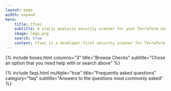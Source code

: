 ```yaml
---
layout: page
width: expand
hero:
    title: tfsec
    subtitle: A static analysis security scanner for your Terraform code
    image: logo.png
    search: true
    content: tfsec is a developer-first security scanner for Terraform templates. It uses static analysis and deep integration with the official HCL parser to ensure security issues can be detected before your infrastructure changes take effect. <br/><br/>Designed to run locally and in your CI pipelines, developer-friendly output and fully documented checks mean detection and remediation can take place as quickly and efficiently as possible
---
```



{% include boxes.html columns="3" title="Browse Checks" subtitle="Chose an option that you need help with or search above" %}

{% include faqs.html multiple="true" title="Frequently asked questions" category="faq" subtitle="Answers to the questions most commonly asked" %}

